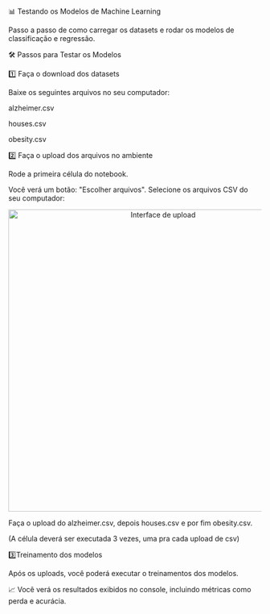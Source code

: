 📊 Testando os Modelos de Machine Learning

Passo a passo de como carregar os datasets e rodar os modelos de classificação e regressão.

🛠️ Passos para Testar os Modelos

1️⃣ Faça o download dos datasets

Baixe os seguintes arquivos no seu computador:

alzheimer.csv

houses.csv

obesity.csv


2️⃣ Faça o upload dos arquivos no ambiente

Rode a primeira célula do notebook.

Você verá um botão: "Escolher arquivos".
Selecione os arquivos CSV do seu computador:


<div align="center"> <img src="https://github.com/user-attachments/assets/c19ff1c7-b1df-4d88-8ee1-793ab72874be" alt="Interface de upload" width="600"/> </div>


Faça o upload do alzheimer.csv, depois houses.csv e por fim obesity.csv.

(A célula deverá ser executada 3 vezes, uma pra cada upload de csv)



3️⃣Treinamento dos modelos

Após os uploads, você poderá executar o treinamentos dos modelos.

📈 Você verá os resultados exibidos no console, incluindo métricas como perda e acurácia.

